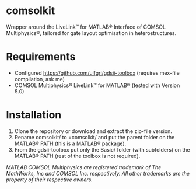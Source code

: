 # comsolkit
Wrapper around the LiveLink™ for MATLAB® Interface of COMSOL Multiphysics®, tailored for gate layout optimisation in heterostructures.

# Requirements
- Configured https://github.com/ulfgri/gdsii-toolbox (requires mex-file compilation, ask me)
- COMSOL Multiphysics® LiveLink™ for MATLAB® (tested with Version 5.0)

# Installation
1. Clone the repository or download and extract the zip-file version.
2. Rename comsolkit/ to +comsolkit/ and put the parent folder on the MATLAB® PATH (this is a MATLAB® package).
3. From the gdsii-toolbox put only the Basic/ folder (with subfolders) on the MATLAB® PATH (rest of the toolbox is not required).


*MATLAB COMSOL Multiphysics are registered trademark of The MathWorks, Inc and COMSOL Inc. respectively. All other trademarks are the property of their respective owners.*
